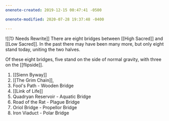 ```yaml
---
onenote-created: 2019-12-15 00:47:41 -0500

onenote-modified: 2020-07-28 19:37:48 -0400

---
```

![[⎋ Needs Rewrite]]
There are eight bridges between [[High Sacred]] and [[Low Sacred]]. In the past there may have been many more, but only eight stand today, uniting the two halves.

Of these eight bridges, five stand on the side of normal gravity, with three on the [[flipside]].

1.  [[Sienn Byway]]
2.  [[The Grim Chain]], 
3.  Fool's Path - Wooden Bridge
4.  [[Link of Life]]
5.  Quadryan Reservoir - Aquatic Bridge
6.  Road of the Rat - Plague Bridge
7.  Oriol Bridge - Propellor Bridge
8.  Iron Viaduct - Polar Bridge

